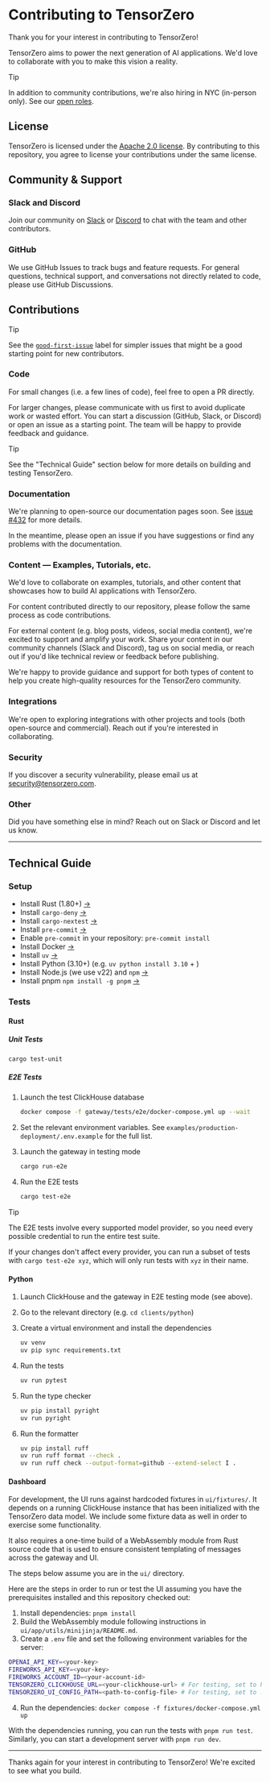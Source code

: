 # Contributing to TensorZero

Thank you for your interest in contributing to TensorZero!

TensorZero aims to power the next generation of AI applications. We'd love to collaborate with you to make this vision a reality.

> [!TIP]
>
> In addition to community contributions, we're also hiring in NYC (in-person only). See our [open roles](https://www.tensorzero.com/jobs).

## License

TensorZero is licensed under the [Apache 2.0 license](LICENSE).
By contributing to this repository, you agree to license your contributions under the same license.

## Community & Support

### Slack and Discord

Join our community on [Slack](https://www.tensorzero.com/slack) or [Discord](https://www.tensorzero.com/discord) to chat with the team and other contributors.

### GitHub

We use GitHub Issues to track bugs and feature requests. For general questions, technical support, and conversations not directly related to code, please use GitHub Discussions.

## Contributions

> [!TIP]
>
> See the [`good-first-issue`](https://github.com/tensorzero/tensorzero/issues?q=is%3Aopen+is%3Aissue+label%3Agood-first-issue) label for simpler issues that might be a good starting point for new contributors.

### Code

For small changes (i.e. a few lines of code), feel free to open a PR directly.

For larger changes, please communicate with us first to avoid duplicate work or wasted effort.
You can start a discussion (GitHub, Slack, or Discord) or open an issue as a starting point.
The team will be happy to provide feedback and guidance.

> [!TIP]
>
> See the "Technical Guide" section below for more details on building and testing TensorZero.

### Documentation

We're planning to open-source our documentation pages soon. See [issue #432](https://github.com/tensorzero/tensorzero/issues/432) for more details.

In the meantime, please open an issue if you have suggestions or find any problems with the documentation.

### Content — Examples, Tutorials, etc.

We'd love to collaborate on examples, tutorials, and other content that showcases how to build AI applications with TensorZero.

For content contributed directly to our repository, please follow the same process as code contributions.

For external content (e.g. blog posts, videos, social media content), we're excited to support and amplify your work.
Share your content in our community channels (Slack and Discord), tag us on social media, or reach out if you'd like technical review or feedback before publishing.

We're happy to provide guidance and support for both types of content to help you create high-quality resources for the TensorZero community.

### Integrations

We're open to exploring integrations with other projects and tools (both open-source and commercial).
Reach out if you're interested in collaborating.

### Security

If you discover a security vulnerability, please email us at [security@tensorzero.com](mailto:security@tensorzero.com).

### Other

Did you have something else in mind? Reach out on Slack or Discord and let us know.

---

## Technical Guide

### Setup

- Install Rust (1.80+) [→](https://www.rust-lang.org/tools/install)
- Install `cargo-deny` [→](https://github.com/EmbarkStudios/cargo-deny)
- Install `cargo-nextest` [→](https://nexte.st/docs/installation/pre-built-binaries/)
- Install `pre-commit` [→](https://pre-commit.com/#install)
- Enable `pre-commit` in your repository: `pre-commit install`
- Install Docker [→](https://docs.docker.com/get-docker/)
- Install `uv` [→](https://docs.astral.sh/uv/)
- Install Python (3.10+) (e.g. `uv python install 3.10` + )
- Install Node.js (we use v22) and `npm` [→](https://nodejs.org/en)
- Install pnpm `npm install -g pnpm` [→](https://pnpm.io/installation)

### Tests

#### Rust

##### Unit Tests

```bash
cargo test-unit
```

##### E2E Tests

1. Launch the test ClickHouse database

   ```bash
   docker compose -f gateway/tests/e2e/docker-compose.yml up --wait
   ```

2. Set the relevant environment variables. See `examples/production-deployment/.env.example` for the full list.

3. Launch the gateway in testing mode

   ```bash
   cargo run-e2e
   ```

4. Run the E2E tests
   ```bash
   cargo test-e2e
   ```

> [!TIP]
>
> The E2E tests involve every supported model provider, so you need every possible credential to run the entire test suite.
>
> If your changes don't affect every provider, you can run a subset of tests with `cargo test-e2e xyz`, which will only run tests with `xyz` in their name.

#### Python

1. Launch ClickHouse and the gateway in E2E testing mode (see above).

2. Go to the relevant directory (e.g. `cd clients/python`)

3. Create a virtual environment and install the dependencies

   ```bash
   uv venv
   uv pip sync requirements.txt
   ```

4. Run the tests

   ```bash
   uv run pytest
   ```

5. Run the type checker

   ```bash
   uv pip install pyright
   uv run pyright
   ```

6. Run the formatter

   ```bash
   uv pip install ruff
   uv run ruff format --check .
   uv run ruff check --output-format=github --extend-select I .
   ```

#### Dashboard

For development, the UI runs against hardcoded fixtures in `ui/fixtures/`.
It depends on a running ClickHouse instance that has been initialized with the TensorZero data model.
We include some fixture data as well in order to exercise some functionality.

It also requires a one-time build of a WebAssembly module from Rust source code that is used to ensure consistent templating of messages across the gateway and UI.

The steps below assume you are in the `ui/` directory.

Here are the steps in order to run or test the UI assuming you have the prerequisites installed and this repository checked out:

1. Install dependencies: `pnpm install`
2. Build the WebAssembly module following instructions in `ui/app/utils/minijinja/README.md`.
3. Create a `.env` file and set the following environment variables for the server:

```bash
OPENAI_API_KEY=<your-key>
FIREWORKS_API_KEY=<your-key>
FIREWORKS_ACCOUNT_ID=<your-account-id>
TENSORZERO_CLICKHOUSE_URL=<your-clickhouse-url> # For testing, set to http://localhost:8123/tensorzero
TENSORZERO_UI_CONFIG_PATH=<path-to-config-file> # For testing, set to ./fixtures/config/tensorzero.toml
```

4. Run the dependencies: `docker compose -f fixtures/docker-compose.yml up`

With the dependencies running, you can run the tests with `pnpm run test`.
Similarly, you can start a development server with `pnpm run dev`.

---

Thanks again for your interest in contributing to TensorZero! We're excited to see what you build.
